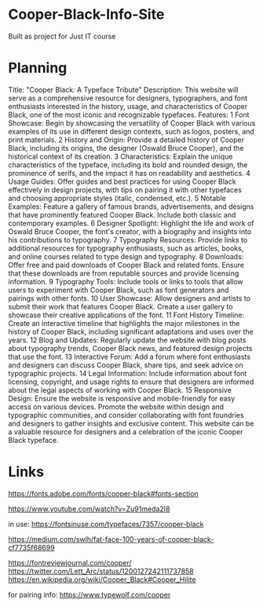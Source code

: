 # Cooper-Black-Info-Site
Built as project for Just IT course



# Planning

Title: "Cooper Black: A Typeface Tribute"
Description: This website will serve as a comprehensive resource for designers, typographers, and font enthusiasts interested in the history, usage, and characteristics of Cooper Black, one of the most iconic and recognizable typefaces.
Features:
	1	Font Showcase: Begin by showcasing the versatility of Cooper Black with various examples of its use in different design contexts, such as logos, posters, and print materials.
	2	History and Origin: Provide a detailed history of Cooper Black, including its origins, the designer (Oswald Bruce Cooper), and the historical context of its creation.
	3	Characteristics: Explain the unique characteristics of the typeface, including its bold and rounded design, the prominence of serifs, and the impact it has on readability and aesthetics.
	4	Usage Guides: Offer guides and best practices for using Cooper Black effectively in design projects, with tips on pairing it with other typefaces and choosing appropriate styles (italic, condensed, etc.).
	5	Notable Examples: Feature a gallery of famous brands, advertisements, and designs that have prominently featured Cooper Black. Include both classic and contemporary examples.
	6	Designer Spotlight: Highlight the life and work of Oswald Bruce Cooper, the font's creator, with a biography and insights into his contributions to typography.
	7	Typography Resources: Provide links to additional resources for typography enthusiasts, such as articles, books, and online courses related to type design and typography.
	8	Downloads: Offer free and paid downloads of Cooper Black and related fonts. Ensure that these downloads are from reputable sources and provide licensing information.
	9	Typography Tools: Include tools or links to tools that allow users to experiment with Cooper Black, such as font generators and pairings with other fonts.
	10	User Showcase: Allow designers and artists to submit their work that features Cooper Black. Create a user gallery to showcase their creative applications of the font.
	11	Font History Timeline: Create an interactive timeline that highlights the major milestones in the history of Cooper Black, including significant adaptations and uses over the years.
	12	Blog and Updates: Regularly update the website with blog posts about typography trends, Cooper Black news, and featured design projects that use the font.
	13	Interactive Forum: Add a forum where font enthusiasts and designers can discuss Cooper Black, share tips, and seek advice on typographic projects.
	14	Legal Information: Include information about font licensing, copyright, and usage rights to ensure that designers are informed about the legal aspects of working with Cooper Black.
	15	Responsive Design: Ensure the website is responsive and mobile-friendly for easy access on various devices.
Promote the website within design and typographic communities, and consider collaborating with font foundries and designers to gather insights and exclusive content. This website can be a valuable resource for designers and a celebration of the iconic Cooper Black typeface.


# Links

https://fonts.adobe.com/fonts/cooper-black#fonts-section

https://www.youtube.com/watch?v=Zu91meda2I8

in use: https://fontsinuse.com/typefaces/7357/cooper-black

https://medium.com/swlh/fat-face-100-years-of-cooper-black-cf7735f68699

https://fontreviewjournal.com/cooper/
 https://twitter.com/Lett_Arc/status/1200127242111737858
https://en.wikipedia.org/wiki/Cooper_Black#Cooper_Hilite

for pairing info:
https://www.typewolf.com/cooper
